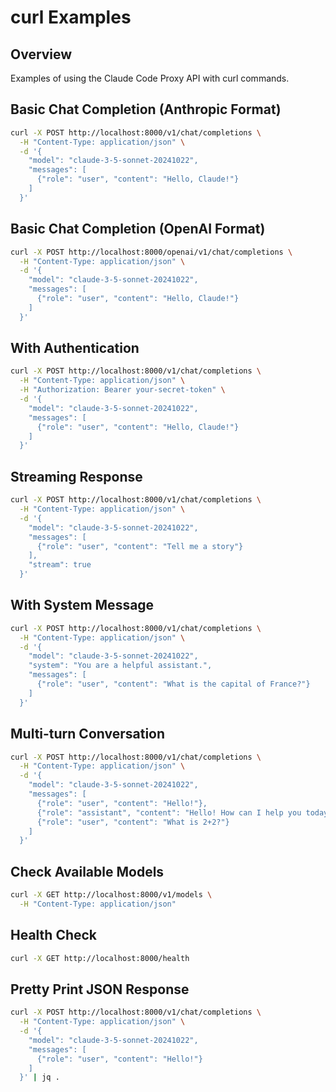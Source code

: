 # curl Examples

## Overview

Examples of using the Claude Code Proxy API with curl commands.

## Basic Chat Completion (Anthropic Format)

```bash
curl -X POST http://localhost:8000/v1/chat/completions \
  -H "Content-Type: application/json" \
  -d '{
    "model": "claude-3-5-sonnet-20241022",
    "messages": [
      {"role": "user", "content": "Hello, Claude!"}
    ]
  }'
```

## Basic Chat Completion (OpenAI Format)

```bash
curl -X POST http://localhost:8000/openai/v1/chat/completions \
  -H "Content-Type: application/json" \
  -d '{
    "model": "claude-3-5-sonnet-20241022",
    "messages": [
      {"role": "user", "content": "Hello, Claude!"}
    ]
  }'
```

## With Authentication

```bash
curl -X POST http://localhost:8000/v1/chat/completions \
  -H "Content-Type: application/json" \
  -H "Authorization: Bearer your-secret-token" \
  -d '{
    "model": "claude-3-5-sonnet-20241022",
    "messages": [
      {"role": "user", "content": "Hello, Claude!"}
    ]
  }'
```

## Streaming Response

```bash
curl -X POST http://localhost:8000/v1/chat/completions \
  -H "Content-Type: application/json" \
  -d '{
    "model": "claude-3-5-sonnet-20241022",
    "messages": [
      {"role": "user", "content": "Tell me a story"}
    ],
    "stream": true
  }'
```

## With System Message

```bash
curl -X POST http://localhost:8000/v1/chat/completions \
  -H "Content-Type: application/json" \
  -d '{
    "model": "claude-3-5-sonnet-20241022",
    "system": "You are a helpful assistant.",
    "messages": [
      {"role": "user", "content": "What is the capital of France?"}
    ]
  }'
```

## Multi-turn Conversation

```bash
curl -X POST http://localhost:8000/v1/chat/completions \
  -H "Content-Type: application/json" \
  -d '{
    "model": "claude-3-5-sonnet-20241022",
    "messages": [
      {"role": "user", "content": "Hello!"},
      {"role": "assistant", "content": "Hello! How can I help you today?"},
      {"role": "user", "content": "What is 2+2?"}
    ]
  }'
```

## Check Available Models

```bash
curl -X GET http://localhost:8000/v1/models \
  -H "Content-Type: application/json"
```

## Health Check

```bash
curl -X GET http://localhost:8000/health
```

## Pretty Print JSON Response

```bash
curl -X POST http://localhost:8000/v1/chat/completions \
  -H "Content-Type: application/json" \
  -d '{
    "model": "claude-3-5-sonnet-20241022",
    "messages": [
      {"role": "user", "content": "Hello!"}
    ]
  }' | jq .
```

